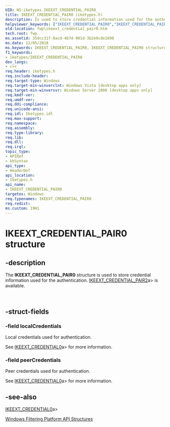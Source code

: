 ```yaml
---
UID: NS:iketypes.IKEEXT_CREDENTIAL_PAIR0_
title: IKEEXT_CREDENTIAL_PAIR0 (iketypes.h)
description: Is used to store credential information used for the authentication.helpviewer_keywords: ["IKEEXT_CREDENTIAL_PAIR0","IKEEXT_CREDENTIAL_PAIR0 structure [Filtering]","fwp.ikeext_credential_pair0","iketypes/IKEEXT_CREDENTIAL_PAIR0"]
old-location: fwp\ikeext_credential_pair0.htm
tech.root: fwp
ms.assetid: 35dcc31f-8acd-4b7d-901d-3b2e9cde1690
ms.date: 12/05/2018
ms.keywords: IKEEXT_CREDENTIAL_PAIR0, IKEEXT_CREDENTIAL_PAIR0 structure [Filtering], fwp.ikeext_credential_pair0, iketypes/IKEEXT_CREDENTIAL_PAIR0
f1_keywords:
- iketypes/IKEEXT_CREDENTIAL_PAIR0
dev_langs:
- c++
req.header: iketypes.h
req.include-header: 
req.target-type: Windows
req.target-min-winverclnt: Windows Vista [desktop apps only]
req.target-min-winversvr: Windows Server 2008 [desktop apps only]
req.kmdf-ver: 
req.umdf-ver: 
req.ddi-compliance: 
req.unicode-ansi: 
req.idl: Iketypes.idl
req.max-support: 
req.namespace: 
req.assembly: 
req.type-library: 
req.lib: 
req.dll: 
req.irql: 
topic_type:
- APIRef
- kbSyntax
api_type:
- HeaderDef
api_location:
- Iketypes.h
api_name:
- IKEEXT_CREDENTIAL_PAIR0
targetos: Windows
req.typenames: IKEEXT_CREDENTIAL_PAIR0
req.redist: 
ms.custom: 19H1
---
```


# IKEEXT_CREDENTIAL_PAIR0 structure


## -description


The <b>IKEEXT_CREDENTIAL_PAIR0</b> structure is  used to store credential information used for the authentication.
[IKEEXT_CREDENTIAL_PAIR2](https://docs.microsoft.com/windows/desktop/api/iketypes/ns-iketypes-ikeext_credential_pair2)a> is available.</div><div> </div>

## -struct-fields




### -field localCredentials

Local credentials used for authentication.

See [IKEEXT_CREDENTIAL0](https://docs.microsoft.com/windows/desktop/api/iketypes/ns-iketypes-ikeext_credential0)a> for more information.


### -field peerCredentials

Peer credentials used for authentication.

See [IKEEXT_CREDENTIAL0](https://docs.microsoft.com/windows/desktop/api/iketypes/ns-iketypes-ikeext_credential0)a> for more information.


## -see-also




[IKEEXT_CREDENTIAL0](https://docs.microsoft.com/windows/desktop/api/iketypes/ns-iketypes-ikeext_credential0)a>



<a href="https://docs.microsoft.com/windows/desktop/FWP/fwp-structs">Windows Filtering Platform  API Structures</a>
 

 

